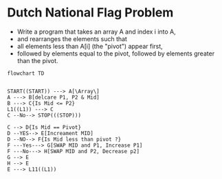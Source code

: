 # Dutch National Flag Problem

- Write a program that takes an array A and index i into A,
- and rearranges the elements such that
- all elements less than A[i] (the "pivot") appear first,
- followed by elements equal to the pivot, followed by elements greater than the pivot.

```mermaid
flowchart TD


START((START)) ---> A[\Array\]
A ---> B[delcare P1, P2 & Mid]
B ---> C{Is Mid <= P2}
L1((L1)) ---> C
C --No--> STOP(((STOP)))

C --> D{Is Mid == Pivot}
D --YES--> E[Increament MID]
D --NO--> F{Is Mid less than pivot ?}
F ---Yes---> G[SWAP MID and P1, Increase P1]
F ---No---> H[SWAP MID and P2, Decrease p2]
G --> E
H --> E
E ---> L11((L1))

```
